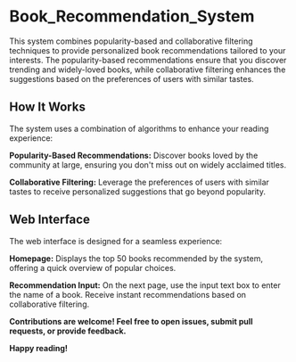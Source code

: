 # Book_Recommendation_System

This system combines popularity-based and collaborative filtering techniques to provide personalized book recommendations tailored to your interests. The popularity-based recommendations ensure that you discover trending and widely-loved books, while collaborative filtering enhances the suggestions based on the preferences of users with similar tastes.


## **How It Works**

The system uses a combination of algorithms to enhance your reading experience:

**Popularity-Based Recommendations:** Discover books loved by the community at large, ensuring you don't miss out on widely acclaimed titles.

**Collaborative Filtering:** Leverage the preferences of users with similar tastes to receive personalized suggestions that go beyond popularity.


## **Web Interface**

The web interface is designed for a seamless experience:

**Homepage:** Displays the top 50 books recommended by the system, offering a quick overview of popular choices.

**Recommendation Input:** On the next page, use the input text box to enter the name of a book. Receive instant recommendations based on collaborative filtering.

**Contributions are welcome! Feel free to open issues, submit pull requests, or provide feedback.**

**Happy reading!**
